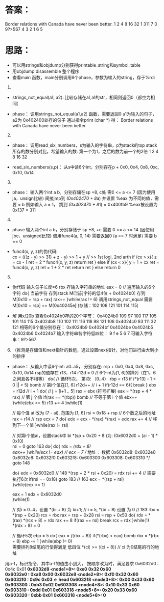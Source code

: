<!--
 * @Author: your name
 * @Date: 2021-04-12 23:10:43
 * @LastEditTime: 2021-04-15 20:33:06
 * @LastEditors: Please set LastEditors
 * @Description: In User Settings Edit
 * @FilePath: /bomb/sol.md
-->
# 答案：
Border relations with Canada have never been better. 
1 2 4 8 16 32
1 311
7 0
9?>567
4 3 2 1 6 5

# 思路：
+ 可以用strings和objdump分别获得printable_string和symbol_table
+ 用objdump disassemble 整个程序
+ 查看main 函数，main分别调用6个phase，参数为输入的string，存于%rdi

1. 
+ strings_not_equal(a1, a2): 
  比较存储在a1,a1的str，相同则返回0（都空为相同）

+ phase：
  调用strings_not_equal(a1,a2) 函数，需要返回0
  a1为输入的句子，a2为 0x402400处存的句子
  通过指令print (char *) 得：
  Border relations with Canada have never been better.

2. 
+ phase： 
  调用read_six_numbers，s为输入的字符串，p为stack的top
  stack所存的数分别对比，希望输入的数: 第一个为1，之后的数为前一个的2倍
  1 2 4 8 16 32

+ read_six_numbers(s,p)：
  从s中读6个int，分别存在p + 0x0, 0x4, 0x8, 0xc, 0x10, 0x14

3. 
+ phase：
  输入两个int a b，分别存储在sp +8, c处 
  需0 <= a <= 7 (因为使用ja，unsign比较)
  间接jmp到 *(0x402470 + 8*a)
  并设置 %eax 为不同的值，需要 = b
  例如输入 a = 1， 跳到 *(0x402470 + 8*1) = 0x400fb9
  %eax被设置为 0x137 = 311
   
4. 
+ phase
  输入两个int a b，分别存储于 sp +8, +c
  需要 0 <= a <= 14 (因使用jbe，unsigned比较)
  调用func4(a, 0, 14)
  需要返回0 (a == 7 时满足)
  需要 b == 0 
  
+ func4(x, y, z)的伪代码:  
  cx = (((z - y) >> 31) + z - y) >> 1 + y 
  // >> 1st logi, 2nd arth
  if (cx > x){
    z = cx - 1
    ret = 2 * func4(x, y, z)
    return ret
  } 
  else if (cx < x){
      y = 1 + cx
      ret = func4(x, y, z)
      ret = 1 + 2 * ret
      return ret
  }
  else return 0

5.  
+ 伪代码
  输入句子长度=6
  rbx 存输入字符串的地址
  eax = 0 
  // 遍历输入的6个字符
  do{
    当前字符 存到stack
    M[当前字符的低4位 + 0x4024b0] 存到 M[0x10 + rsp + rax] 
    rax++
  }while(rax != 6)
  调用strings_not_equal 需要 M[0x10 + rsp] == M[0x40245e] (存储：102 108 121 101 114 115)

+ 解
  用x/20b 查看0x4024b0存的20个字节：
  0x4024b0  109     97      100     117     105     101     114     115
  0x4024b8  110     102     111     116     118     98      121     108
  0x4024c0  83      111     32      121
  相等的6个值分别存在： 0x4024b9 0x4024bf 0x4024be 0x4024b5 0x4024b6 0x4024b7
  输入字符串各字符低四位： 9 f e 5 6 7 
  可输入字符串：9?>567

6. （推测是存储值和next指针的数组，通过设置next指针，对他们进行由大到小的排序
+ phase： 
  从输入中读6个int: a0..a5，
  分别存在: rsp + 0x0, 0x4, 0x8, 0xc, 0x10, 0x14
  rsp的值存在 r13，r14
  r12d = 0
  // 6个int为[1, 6]的排列（在1，6之间且各不相等）
  do{ // 循环5次， 第i次 （0..4）
    rbp = r13 
    if (*(r13) - 1 < 0 || > 5) bomb // 第i个值在[1, 6] 
    r12d++  // i + 1
    if(r12d == 6){ 
      break
    } 
    ebx = r12d // i + 1
    do{ // j = [i+1 .. 5]
      rax = ebx (符号扩展)
      eax = *(rsp + 4 * rax) // 第 j 个值
      if(rax == *(rbp)) bomb // 不等于第 i 个值
      ebx++
    }while(ebx <= 5) 
    r13 += 4
  }while(1)
  
  // 每个值 ai 改为 (7 - ai), 范围为 [1, 6]
  rsi = 0x18 + rsp // 6个数之后的地址
  rax = r14 // rsp
  ecx = 7
  do{
    edx = ecx - *(rax)
    *(rax) = edx
    rax += 4  // 移到下一个值
  }while(rax != rsi) 

  // 对第i个值ai，设置stack中 bi *(sp + 0x20 + 8i)为: (0x6032d0 + (ai - 1) * 0x10)  
  rsi = 0
  goto 163
  do{
    do{
      rdx = *(rdx + 8)  
      eax++
    }while(ecx != eax) // ecx = 7
    /* 地址： 数据 
      0x6032d8: 0x6032e0
      0x6032e8: 0x6032f0
      0x6032f8: 0x603300
      0x603308: 0x603310
    */ 
    goto 148
    
    do{
      edx = 0x6032d0 
// 148
      *(rsp + 2 * rsi + 0x20) = rdx 
      rsi += 4  // 需要执行6次
      if(rsi == 0x18) goto 183
// 163
      ecx = *(rsp + rsi)            
    }while(ecx <= 1)
    
    eax = 1
    edx = 0x6032d0  
  }while(1)

  // 对i = 0..4，设置 *(bi + 8) 为 bi+1; 
  // i = 5, *(bi + 8) 设置 为 0
// 183 
  rbx = *(rsp + 0x20)
  rcx = rbx
  rax = rsp + 0x28
  rsi = rsp + 0x50
  do{
    rdx = *(rax)
    *(rcx + 8) = rdx
    rax += 8
    if(rax == rsi) break
    rcx = rdx
  }while(1)   
  *(rdx + 8) = 0
  
  // 循环5次
  ebp = 5
  do{
    eax = *(*(rbx + 8))
    if(*(rbx) < eax) bomb
    rbx = *(rbx + 8)
    ebp -= 1
  }while(ebp != 0)  
需要排列8结尾的行使得满足 低四位 *(ci) >= *(*(ci + 8)) // ci 为0结尾的行的地址

用a-f，标识指令，其中a-f的值由小到大， 
按顺序改为时，满足要求
0x6032d0 <node1>:       0x4c    0x01           <b> 
0x6032d8 <node1+8>:     0xe0    0x32    0x60  
0x6032e0 <node2>:       0xa8    0x00           <a>
0x6032e8 <node2+8>:     0xf0    0x32    0x60   
0x6032f0 <node3>:       0x9c    0x03           <f> <- head
0x6032f8 <node3+8>:     0x00    0x33    0x60 
0x603300 <node4>:       0xb3    0x02           <e>
0x603308 <node4+8>:     0x10    0x33    0x60  
0x603310 <node5>:       0xdd    0x01           <d>
0x603318 <node5+8>:     0x20    0x33    0x60   
0x603320 <node6>:       0xbb    0x01           <c>
0x603318 <node5+8>:     0                    